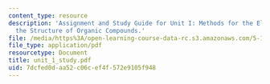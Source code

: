 ```yaml
---
content_type: resource
description: 'Assignment and Study Guide for Unit I: Methods for the Elucidation of
  the Structure of Organic Compounds.'
file: /media/https%3A/open-learning-course-data-rc.s3.amazonaws.com/5-13-organic-chemistry-ii-fall-2006/7dcfed0daa52c06cef4f572e9105f948_unit_1_study.pdf
file_type: application/pdf
resourcetype: Document
title: unit_1_study.pdf
uid: 7dcfed0d-aa52-c06c-ef4f-572e9105f948
---
```

